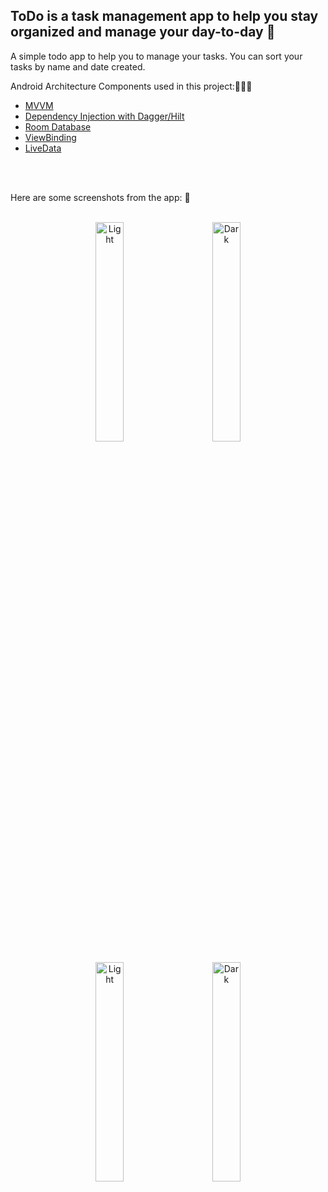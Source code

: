 ## ToDo is a task management app to help you stay organized and manage your day-to-day 📝

A simple todo app to help you to manage your tasks. You can sort your tasks by name and date created.




Android Architecture Components used in this project:👩🏻‍💻
* [MVVM](https://en.wikipedia.org/wiki/Model%E2%80%93view%E2%80%93viewmodel)
* [Dependency Injection with Dagger/Hilt](https://developer.android.com/training/dependency-injection/hilt-android)
* [Room Database](https://developer.android.com/jetpack/androidx/releases/room?gclid=CjwKCAjwvsqZBhAlEiwAqAHElakOH4izSxld1KxqU9AyiXWfcQwk7D30dOymuXsxfIB50wCppCCMPxoChYsQAvD_BwE&gclsrc=aw.ds)
* [ViewBinding](https://developer.android.com/topic/libraries/view-binding)
* [LiveData](https://developer.android.com/topic/libraries/architecture/livedata)


<br> 
<br> 

Here are some screenshots from the app: 📸 
<br> 
<br> 
<p align="center">
  <img alt="Light" src="https://user-images.githubusercontent.com/73064753/193612507-94a5b08a-4d9a-4549-b633-0639347c078f.jpg" width="30%">
  &nbsp; &nbsp; &nbsp; &nbsp;
  <img alt="Dark" src="https://user-images.githubusercontent.com/73064753/193612633-f87c18f3-5e13-41a0-81bd-d212d869e116.jpg" width=30%">
</p>

<p align="center">
  <img alt="Light" src="https://user-images.githubusercontent.com/73064753/193612755-f568fe61-4afd-412d-8f6a-18f0bcf27c11.jpg" width="30%">
  &nbsp; &nbsp; &nbsp; &nbsp;
  <img alt="Dark" src="https://user-images.githubusercontent.com/73064753/193612849-be7776a8-8dfd-4cd1-b5f0-748d0fee2a6b.jpg" width=30%">
</p>

